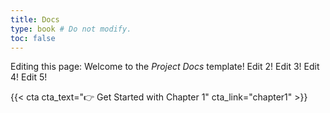```yaml
---
title: Docs
type: book # Do not modify.
toc: false
---
```


Editing this page: Welcome to the _Project Docs_ template!
Edit 2!
Edit 3!
Edit 4!
Edit 5!

{{< cta cta_text="👉 Get Started with Chapter 1" cta_link="chapter1" >}}
